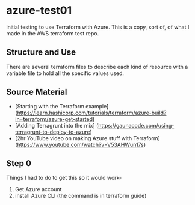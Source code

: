 # azure-test01
initial testing to use Terraform with Azure. This is a copy, sort of, of what I made in the AWS terraform test repo. 

## Structure and Use
There are several terraform files to describe each kind of resource with a variable file to hold all the specific values used.

## Source Material
* [Starting with the Terraform example] (https://learn.hashicorp.com/tutorials/terraform/azure-build?in=terraform/azure-get-started)
* [Adding Terragrunt into the mix] (https://gaunacode.com/using-terragrunt-to-deploy-to-azure)
* [2hr YouTube video on making Azure stuff with Terraform] (https://www.youtube.com/watch?v=V53AHWun17s)

## Step 0
Things I had to do to get this so it would work-
1. Get Azure account
2. install Azure CLI (the command is in terraform guide)
